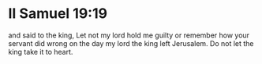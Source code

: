 # II Samuel 19:19

and said to the king, Let not my lord hold me guilty or remember how your servant did wrong on the day my lord the king left Jerusalem. Do not let the king take it to heart.
